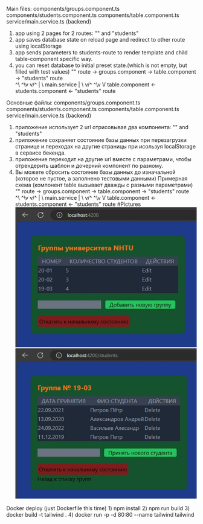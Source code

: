 Main files:
    components/groups.component.ts
    components/students.component.ts
    components/table.component.ts
    service/main.service.ts (backend)
1) app using 2 pages for 2 routes: "" and "students"
2) app saves database state on reload page and redirect to other route using localStorage
3) app sends parameters to students-route to render template and child table-component specific way. 
4) you can reset database to initial preset state.(which is not empty, but filled with test values)
   "" route -> groups.component -> table.component -> "students" route  
             ^\            ^\v               v/^             |
                 \             main.service                  |
                      \   v/^                 ^\v            V
             table.component <- students.component <- "students" route


Основные файлы:
    components/groups.component.ts
    components/students.component.ts
    components/table.component.ts
    service/main.service.ts (backend)
1) приложение использует 2 url отрисовывая два компонента: "" and "students"
2) приложение сохраняет состояние базы данных при перезагрузки странице и переходах на другие страницы при исользуя localStorage в сервисе бекенда.
3) приложение переходит на другие url вместе с параметрами, чтобы отрендерить шаблон и дочерний компонент по разному.
4) Вы можете сбросить состояние базы данных до изначальной (которое не пустое, а заполнено тестовыми данными)
Примерная схема (компонент table вызывает дважды с разными параметрами)
   "" route -> groups.component -> table.component -> "students" route  
             ^\            ^\v               v/^             |
                 \             main.service                  |
                      \   v/^                 ^\v            V
             table.component <- students.component <- "students" route
#Pictures
![Alt text](/pics/1.jpg?raw=true "Groups page")
![Alt text](/pics/2.jpg?raw=true "Students page")


Docker deploy (just Dockerfile this time)
	1) npm install
	2) npm run build
	3) docker build -t tailwind .
	4) docker run -p -d 80:80 --name tailwind tailwind


